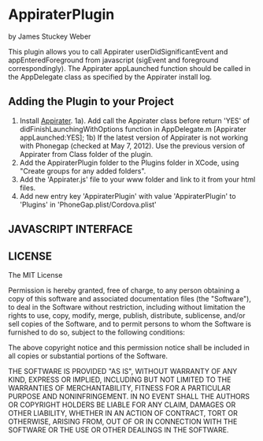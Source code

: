 # AppiraterPlugin #
by James Stuckey Weber

This plugin allows you to call Appirater userDidSignificantEvent and appEnteredForeground from javascript (sigEvent and foreground correspondingly). The  Appirater appLaunched function should be called in the AppDelegate class as specified by the Appirater install log.

## Adding the Plugin to your Project ##

1. Install [Appirater](https://github.com/arashpayan/appirater).
    1a). Add  call the Appirater class before return 'YES' of didFinishLaunchingWithOptions function in AppDelegate.m
        [Appirater appLaunched:YES];
    1b) If the latest version of Appirater is not working with Phonegap (checked at May 7, 2012). Use the previous version of Appirater from Class folder of the plugin.
2. Add the AppiraterPlugin folder to the Plugins folder in XCode, using "Create groups for any added folders".
3. Add the 'Appirater.js' file to your www folder and link to it from your html files.
4. Add new entry key 'AppiraterPlugin' with value 'AppiraterPlugin' to 'Plugins' in 'PhoneGap.plist/Cordova.plist'

## JAVASCRIPT INTERFACE ##


## LICENSE ##

The MIT License

Permission is hereby granted, free of charge, to any person obtaining a copy of this software and associated documentation files (the "Software"), to deal in the Software without restriction, including without limitation the rights to use, copy, modify, merge, publish, distribute, sublicense, and/or sell copies of the Software, and to permit persons to whom the Software is furnished to do so, subject to the following conditions:

The above copyright notice and this permission notice shall be included in all copies or substantial portions of the Software.

THE SOFTWARE IS PROVIDED "AS IS", WITHOUT WARRANTY OF ANY KIND, EXPRESS OR IMPLIED, INCLUDING BUT NOT LIMITED TO THE WARRANTIES OF MERCHANTABILITY, FITNESS FOR A PARTICULAR PURPOSE AND NONINFRINGEMENT. IN NO EVENT SHALL THE AUTHORS OR COPYRIGHT HOLDERS BE LIABLE FOR ANY CLAIM, DAMAGES OR OTHER LIABILITY, WHETHER IN AN ACTION OF CONTRACT, TORT OR OTHERWISE, ARISING FROM, OUT OF OR IN CONNECTION WITH THE SOFTWARE OR THE USE OR OTHER DEALINGS IN THE SOFTWARE.